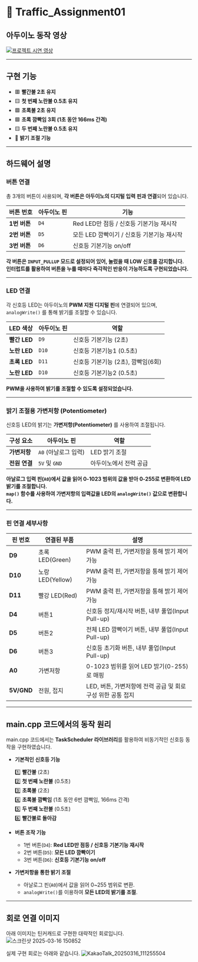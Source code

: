 # 🚦 Traffic_Assignment01


## 아두이노 동작 영상

[![프로젝트 시연 영상](https://img.youtube.com/vi/w8h2MnZb1uU/0.jpg)](https://youtu.be/w8h2MnZb1uU?si=IlxCggaI5-AUnTyC)


---


## 구현 기능
- 🟥 **빨간불 2초 유지**  
- 🟨 **첫 번째 노란불 0.5초 유지**  
- 🟩 **초록불 2초 유지**  
- 🟩 **초록 깜빡임 3회 (1초 동안 166ms 간격)**  
- 🟨 **두 번째 노란불 0.5초 유지**  
- 🔆 **밝기 조절 기능**  


---

## 하드웨어 설명


### 버튼 연결
총 3개의 버튼이 사용되며, **각 버튼은 아두이노의 디지털 입력 핀과 연결**되어 있습니다.

| 버튼 번호 | 아두이노 핀 | 기능 |
|-----------|-----------|----------------|
| **1번 버튼** | `D4` | Red LED만 점등 / 신호등 기본기능 재시작 |
| **2번 버튼** | `D5` | 모든 LED 깜빡이기 / 신호등 기본기능 재시작 |
| **3번 버튼** | `D6` | 신호등 기본기능 on/off |

**각 버튼은 `INPUT_PULLUP` 모드로 설정되어 있어, 눌렀을 때 LOW 신호를 감지합니다.**  
**인터럽트를 활용하여 버튼을 누를 때마다 즉각적인 반응이 가능하도록 구현되었습니다.**  

---

### LED 연결
각 신호등 LED는 아두이노의 **PWM 지원 디지털 핀**에 연결되어 있으며, `analogWrite()` 를 통해 밝기를 조절할 수 있습니다.

| LED 색상 | 아두이노 핀 | 역할 |
|-----------|-----------|----------------|
| **빨간 LED** | `D9` | 신호등 기본기능 (2초) |
| **노란 LED** | `D10` | 신호등 기본기능1 (0.5초) |
| **초록 LED** | `D11` | 신호등 기본기능 (2초), 깜빡임(6회) |
| **노란 LED** | `D10` | 신호등 기본기능2 (0.5초) |

**PWM을 사용하여 밝기를 조절할 수 있도록 설정되었습니다.**  

---

### 밝기 조절용 가변저항 (Potentiometer)
신호등 LED의 밝기는 **가변저항(Potentiometer)** 를 사용하여 조절됩니다.

| 구성 요소 | 아두이노 핀 | 역할 |
|-----------|-----------|----------------|
| **가변저항** | `A0` (아날로그 입력) | LED 밝기 조절 |
| **전원 연결** | `5V` 및 `GND` | 아두이노에서 전력 공급 |

**아날로그 입력 핀(`A0`)에서 값을 읽어 0-1023 범위의 값을 받아 0-255로 변환하여 LED 밝기를 조절합니다.**  
**`map()` 함수를 사용하여 가변저항의 입력값을 LED의 `analogWrite()` 값으로 변환합니다.**  

---


### 핀 연결 세부사항

| 핀 번호 | 연결된 부품 | 설명 |
|--------|------------|------------------------------------------------|
| **D9**  | 초록 LED(Green) | PWM 출력 핀, 가변저항을 통해 밝기 제어 가능 |
| **D10** | 노랑 LED(Yellow) | PWM 출력 핀, 가변저항을 통해 밝기 제어 가능 |
| **D11** | 빨강 LED(Red) | PWM 출력 핀, 가변저항을 통해 밝기 제어 가능 |
| **D4**  | 버튼1 | 신호등 정지/재시작 버튼, 내부 풀업(Input Pull-up) |
| **D5**  | 버튼2 | 전체 LED 깜빡이기 버튼, 내부 풀업(Input Pull-up) |
| **D6**  | 버튼3 | 신호등 초기화 버튼, 내부 풀업(Input Pull-up) |
| **A0**  | 가변저항 | 0-1023 범위를 읽어 LED 밝기(0-255)로 매핑 |
| **5V/GND** | 전원, 접지 | LED, 버튼, 가변저항에 전력 공급 및 회로 구성 위한 공통 접지 |


---

## main.cpp 코드에서의 동작 원리
main.cpp 코드에서는 **TaskScheduler 라이브러리**를 활용하여 비동기적인 신호등 동작을 구현하였습니다.

- **기본적인 신호등 기능**
  
  1️⃣ **빨간불** (2초)  
  2️⃣ **첫 번째 노란불** (0.5초)  
  3️⃣ **초록불** (2초)  
  4️⃣ **초록불 깜빡임** (1초 동안 6번 깜빡임, 166ms 간격)  
  5️⃣ **두 번째 노란불** (0.5초)  
  6️⃣ **빨간불로 돌아감**  

- **버튼 조작 기능**
  - 1번 버튼(`D4`): **Red LED만 점등 / 신호등 기본기능 재시작**  
  - 2번 버튼(`D5`): **모든 LED 깜빡이기**  
  - 3번 버튼(`D6`): **신호등 기본기능 on/off**  

- **가변저항을 통한 밝기 조절**
  - 아날로그 핀(`A0`)에서 값을 읽어 0~255 범위로 변환.
  - `analogWrite()`를 이용하여 **모든 LED의 밝기를 조절**.

---

## 회로 연결 이미지

아래 이미지는 틴커캐드로 구현한 대략적인 회로입니다.
![스크린샷 2025-03-16 150852](https://github.com/user-attachments/assets/03bead83-e5e5-4b03-8b2d-1a67d55cd31d)



실제 구현 회로는 아래와 같습니다.
![KakaoTalk_20250316_111255504](https://github.com/user-attachments/assets/a8b4d77c-03ac-46c0-8beb-94dabbb0b700)
